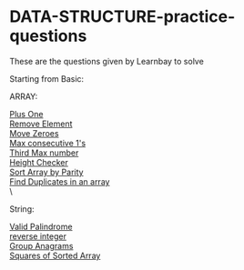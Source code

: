 # DATA-STRUCTURE-practice-questions
These are the questions given by Learnbay to solve

Starting from Basic:


ARRAY:

[Plus One](https://leetcode.com/problems/plus-one/)\
[Remove Element](https://leetcode.com/problems/remove-element/)\
[Move Zeroes](https://leetcode.com/problems/move-zeroes/)\
[Max consecutive 1's](https://leetcode.com/problems/max-consecutive-ones/)\
[Third Max number](https://leetcode.com/problems/third-maximum-number/)\
[Height Checker](https://leetcode.com/explore/learn/card/fun-with-arrays/523/conclusion/3228)\
[Sort Array by Parity](https://leetcode.com/explore/learn/card/fun-with-arrays/511/in-place-operations/3260)\
[Find Duplicates in an array](https://leetcode.com/problems/find-the-duplicate-number/submissions/)\
\

String:

[Valid Palindrome](https://leetcode.com/explore/featured/card/top-interview-questions-easy/127/strings/883/)\
[reverse integer](https://leetcode.com/explore/featured/card/top-interview-questions-easy/127/strings/880/)\
[Group Anagrams](https://leetcode.com/problems/group-anagrams/)\
[Squares of Sorted Array](https://leetcode.com/problems/squares-of-a-sorted-array/)



